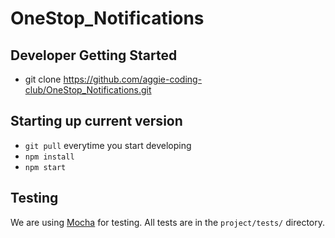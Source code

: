 # OneStop_Notifications

## Developer Getting Started
- git clone https://github.com/aggie-coding-club/OneStop_Notifications.git

## Starting up current version
- <code>git pull</code> everytime you start developing
- <code>npm install</code>
- <code>npm start</code>


## Testing
We are using [Mocha](https://mochajs.org/) for testing. All tests are in the <code>project/tests/</code> directory.
